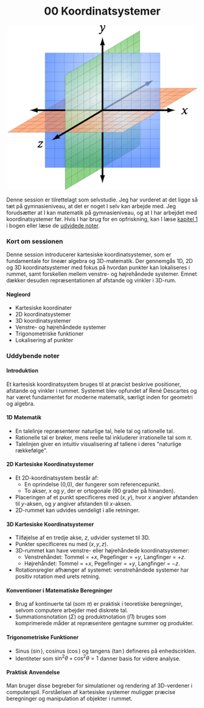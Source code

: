 <h1 align="center">00 Koordinatsystemer</h1>

<p align="center">
  <img src="src/3d_coordinate_system.png" width="500">
</p>


Denne session er tilrettelagt som selvstudie. Jeg har vurderet at det ligge så tæt på gymnasieniveau, at det er noget I selv kan arbejde med. Jeg forudsætter at I kan matematik på gymnasieniveau, og at I har arbejdet med koordinatsystemer før. Hvis I har brug for en opfriskning, kan I læse [kapitel 1](https://viaucdk-my.sharepoint.com/:b:/g/personal/rib_viauc_dk/EcdahK3g3eROhhGCoh_fS1MBEWnKVWLrlw0vGmTlw8kpjw?e=WCdU7S) i bogen eller læse de [udvidede noter](#udvidede-noter).

### Kort om sessionen

Denne session introducerer kartesiske koordinatsystemer, som er fundamentale for lineær algebra og 3D-matematik. Der gennemgås 1D, 2D og 3D koordinatsystemer med fokus på hvordan punkter kan lokaliseres i rummet, samt forskellen mellem venstre- og højrehåndede systemer. Emnet dækker desuden repræsentationen af afstande og vinkler i 3D-rum.

#### Nøgleord
- Kartesiske koordinater
- 2D koordinatsystemer
- 3D koordinatsystemer
- Venstre- og højrehåndede systemer
- Trigonometriske funktioner
- Lokalisering af punkter

### Uddybende noter

#### Introduktion
Et kartesisk koordinatsystem bruges til at præcist beskrive positioner, afstande og vinkler i rummet. Systemet blev opfundet af René Descartes og har været fundamentet for moderne matematik, særligt inden for geometri og algebra.

#### 1D Matematik
- En talelinje repræsenterer naturlige tal, hele tal og rationelle tal.
- Rationelle tal er brøker, mens reelle tal inkluderer irrationelle tal som $\pi$.
- Talelinjen giver en intuitiv visualisering af tallene i deres "naturlige rækkefølge".

#### 2D Kartesiske Koordinatsystemer
- Et 2D-koordinatsystem består af:
  - En oprindelse (0,0), der fungerer som referencepunkt.
  - To akser, $x$ og $y$, der er ortogonale (90 grader på hinanden).
- Placeringen af et punkt specificeres med $(x, y)$, hvor $x$ angiver afstanden til $y$-aksen, og $y$ angiver afstanden til $x$-aksen.
- 2D-rummet kan udvides uendeligt i alle retninger.

#### 3D Kartesiske Koordinatsystemer
- Tilføjelse af en tredje akse, $z$, udvider systemet til 3D.
- Punkter specificeres nu med $(x, y, z)$.
- 3D-rummet kan have venstre- eller højrehåndede koordinatsystemer:
  - Venstrehåndet: Tommel = $+x$, Pegefinger = $+y$, Langfinger = $+z$.
  - Højrehåndet: Tommel = $+x$, Pegefinger = $+y$, Langfinger = $-z$.
- Rotationsregler afhænger af systemet: venstrehåndede systemer har positiv rotation med urets retning.

#### Konventioner i Matematiske Beregninger
- Brug af kontinuerte tal (som $\pi$) er praktisk i teoretiske beregninger, selvom computere arbejder med diskrete tal.
- Summationsnotation ($\Sigma$) og produktnotation ($\Pi$) bruges som komprimerede måder at repræsentere gentagne summer og produkter.

#### Trigonometriske Funktioner
- Sinus ($\sin$), cosinus ($\cos$) og tangens ($\tan$) defineres på enhedscirklen.
- Identiteter som $\sin^2\theta + \cos^2\theta = 1$ danner basis for videre analyse.

#### Praktisk Anvendelse
Man bruger disse begreber for simulationer og rendering af 3D-verdener i computerspil. Forståelsen af kartesiske systemer muliggør præcise beregninger og manipulation af objekter i rummet.


